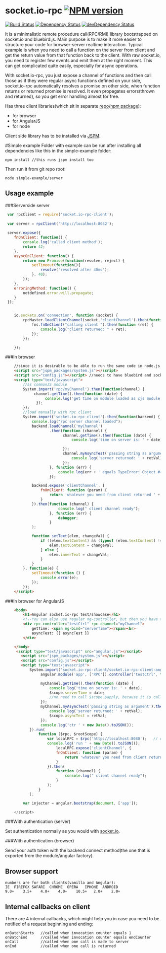 # socket.io-rpc  [![NPM version](https://badge.fury.io/js/socket.io-rpc.png)](http://badge.fury.io/js/socket.io-rpc)
[![Build Status](https://travis-ci.org/capaj/socket.io-rpc.svg?tag=1.0.3)](https://travis-ci.org/capaj/socket.io-rpc)
[![Dependency Status](https://david-dm.org/capaj/socket.io-rpc.svg)](https://david-dm.org/capaj/socket.io-rpc) [![devDependency Status](https://david-dm.org/capaj/socket.io-rpc/dev-status.svg)](https://david-dm.org/capaj/socket.io-rpc#info=devDependencies)

It is a minimalistic remote procedure call(RPC/RMI) library bootstrapped on socket.io and bluebird.js.
Main purpose is to make it more easier to structure your code for browser-server realtime interaction. Typical example is when you need to call a function on the server from client and get the return value from that function back to the client. With raw socket.io, you need to register few events and emit them at the right moment. This can get complicated quite easily, especially for async operations. 

With socket.io-rpc, you just expose a channel of functions and then call those as if they were regular async functions defined on your side, socket.io-rpc automatically resolves a promise on other side, when function returns or returned promise is resolved. It even propagates errors(thrown and returned), so you get error handling almost for free.

Has three client libraries(which sit in separate [repo](https://github.com/capaj/socket.io-rpc-client)/[npm package](https://www.npmjs.com/package/socket.io-rpc-client)):
* for browser
* for AngularJS
* for node

Client side library has to be installed via [JSPM](https://github.com/jspm/jspm-cli).

#Simple example
Folder with example can be run after installing all dependencies like this in the simple-example folder:

    npm install //this runs jspm install too
    
Then run it from git repo root:

    node simple-example/server

## Usage example

###Serverside server
```javascript
 var rpcClient = require('socket.io-rpc-client');
 
 var server = rpcClient('http://localhost:8032');
 
 server.expose({
 	fnOnClient: function() {
 		console.log('called client method');
 		return 42;
 	},
 	asyncOnClient: function() {
 		return new Promise(function(resolve, reject) {
 			setTimeout(function(){
 				resolve('resolved after 40ms');
 			}, 40);
 		});
 	},
 	erroringMethod: function() {
 		notdefined.error.will.propagate;
 	}
 });


    io.sockets.on('connection', function (socket) {
        rpcMaster.loadClientChannel(socket,'clientChannel').then(function (fns) {
            fns.fnOnClient("calling client ").then(function (ret) {
                console.log("client returned: " + ret);
            });
        });

    });
```

###In browser
```html
    //since it is desirable to be able to run the same code in node.js as in the browser, we use systemjs to load commonJS module into the browser
    <script src="jspm_packages/system.js"></script>
    <script src="config.js"></script> //needs to have bluebird and socket.io-client, look into simple_example folder
    <script type="text/javascript">
        //as commonJS module
        System.import('rpc/myChannel').then(function(channel) {
             channel.getTime().then(function (date) {
                  console.log('get time on module loaded as cjs module: ' + date);
              });
        });
        //load manually with rpc client
        System.import('socket.io-rpc-client').then(function(backend) { /
            console.log("rpc server channel loaded");
            backend.loadChannel('myChannel')
                    .then(function (channel) {
                          channel.getTime().then(function (date) {
                              console.log('time on server is: ' + date);

                          });
                          channel.myAsyncTest('passing string as argument').then(function(retVal){
                              console.log('server returned: ' + retVal);
                          });
                    }, function (err) {
                        console.log(err + ' equals TypeError: Object #<Object> has no method nonExistentRemoteFn');
                    });

            backend.expose('clientChannel', {
                fnOnClient: function (param) {
                    return 'whatever you need from client returned ' + param;
                }
            }).then(function (channel) {
                        console.log(" client channel ready");
                    }, function (err) {
                        debugger;
                    }
            );

            function setText(elem, changeVal) {
                if ((elem.textContent) && (typeof (elem.textContent) != "undefined")) {
                    elem.textContent = changeVal;
                } else {
                    elem.innerText = changeVal;
                }
            }
        }, function(e) {
            setTimeout(function () {
                console.error(e);
            });
        });
    </script>
```
###In browser for AngularJS
```html
    <body>
        <h1>Angular socket.io-rpc test/showcase</h1>
        <!--You can also use regular ng-controller, but then you have to load channel yourself by calling $rpc.loadChannel('myChannel'); inside it-->
        <div rpc-controller="testCtrl" rpc-channel="myChannel">
            getTime: <span ng-bind="serverTime"></span><br>
            asyncTest: {{ asyncTest }}
        </div>

    </body>
     <script type="text/javascript" src="angular.js"></script>
       <script src="jspm_packages/system.js"></script>
       <script src="config.js"></script>
       <script type="text/javascript">
           System.import('socket.io-rpc-client/socket.io-rpc-client-angular').then(function(RPC) {
                angular.module('app', ['RPC']).controller('testCtrl', function ($scope, myChannel) {

                myChannel.getTime().then(function (date) {
                    console.log('time on server is: ' + date);
                    $scope.serverTime = date;
                    //no need to call $scope.$apply, because it is called in $rpc;
                });
                myChannel.myAsyncTest('passing string as argument').then(function (retVal) {
                    console.log('server returned: ' + retVal);
                    $scope.asyncTest = retVal;
                });
                console.log('ctr ' + new Date().toJSON());
           }).run(
               function ($rpc, $rootScope) {
                   var localRPC = $rpc('http://localhost:8080');   // don't forget port, if you are not on 80
                   console.log('run ' + new Date().toJSON());
                       localRPC.expose('clientChannel', {
                       fnOnClient: function (param) {
                           return 'whatever you need from client returned ' + param;
                       }
                   }).then(
                       function (channel) {
                           console.log(" client channel ready");
                       }
                   );
               }
           );

        var injector = angular.bootstrap(document, ['app']);

    </script>
```

###With authentication (server)

Set authentication normally as you would with [socket.io](http://socket.io/docs/migrating-from-0-9/#authentication-differences).


###With authentication (browser)

Send your auth token with the backend connect method(the one that is exported from the module/angular factory).

## Browser support
    numbers are for both clients(vanilla and Angular):
    IE	FIREFOX	SAFARI	CHROME	OPERA	IPHONE	ANDROID
    9.0+	3.5+	4.0+	4.0+	10.5+	2.0+	2.0+


## Internal callbacks on client
There are 4 internal callbacks, which might help you in case you need to be notified of a request beginning and ending:

    onBatchStarts   //called when invocation counter equals 1
    onBatchEnd      //called when invocation counter equals endCounter
    onCall          //called when one call is made to server
    onEnd           //called when one call is returned


